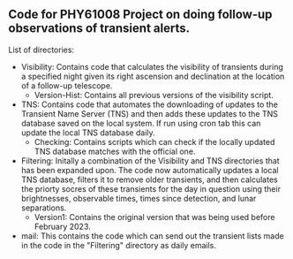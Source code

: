 ## Code for PHY61008 Project on doing follow-up observations of transient alerts.

List of directories:
- Visibility: Contains code that calculates the visibility of transients during a specified night given its right ascension and declination at the location of a follow-up telescope.
  - Version-Hist: Contains all previous versions of the visibility script.
- TNS: Contains code that automates the downloading of updates to the Transient Name Server (TNS) and then adds these updates to the TNS database saved on the local system. If run using cron tab this can update the local TNS database daily.
  - Checking: Contains scripts which can check if the locally updated TNS database matches with the official one.
- Filtering: Initally a combination of the Visibility and TNS directories that has been expanded upon. The code now automatically updates a local TNS database, filters it to remove older transients, and then calculates the priorty socres of these transients for the day in question using their brightnesses, observable times, times since detection, and lunar separations.
  - Version1: Contains the original version that was being used before February 2023.
- mail: This contains the code which can send out the transient lists made in the code in the "Filtering" directory as daily emails. 
